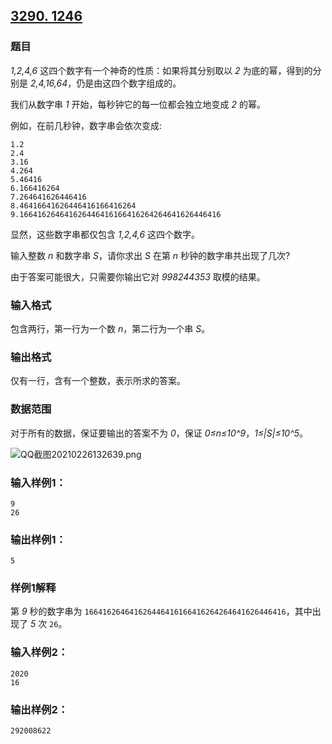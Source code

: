 ## [3290. 1246](https://www.acwing.com/problem/content/3293/)

### 题目

*1,2,4,6* 这四个数字有一个神奇的性质：如果将其分别取以 *2* 为底的幂，得到的分别是 *2,4,16,64*，仍是由这四个数字组成的。

我们从数字串 *1* 开始，每秒钟它的每一位都会独立地变成 *2* 的幂。

例如，在前几秒钟，数字串会依次变成:

```
1.2
2.4
3.16
4.264
5.46416
6.166416264
7.264641626446416
8.46416641626446416166416264
9.166416264641626446416166416264264641626446416
```

显然，这些数字串都仅包含 *1,2,4,6* 这四个数字。

输入整数 *n* 和数字串 *S*，请你求出 *S* 在第 *n* 秒钟的数字串共出现了几次?

由于答案可能很大，只需要你输出它对 *998244353* 取模的结果。

### 输入格式

包含两行，第一行为一个数 *n*，第二行为一个串 *S*。

### 输出格式

仅有一行，含有一个整数，表示所求的答案。

### 数据范围

对于所有的数据，保证要输出的答案不为 *0*，保证 *0≤n≤10^9*，*1≤|S|≤10^5*。

 ![QQ截图20210226132639.png](https://cdn.acwing.com/media/article/image/2021/02/26/19_372eeee577-QQ截图20210226132639.png)

### 输入样例1：

```
9
26
```

### 输出样例1：

```
5
```

### 样例1解释

第 *9* 秒的数字串为 `166416264641626446416166416264264641626446416`，其中出现了 *5* 次 `26`。

### 输入样例2：

```
2020
16
```

### 输出样例2：

```
292008622
```
